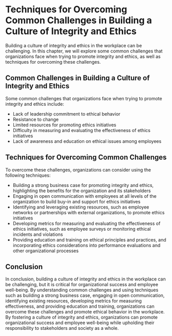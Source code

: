 # Techniques for Overcoming Common Challenges in Building a Culture of Integrity and Ethics

Building a culture of integrity and ethics in the workplace can be challenging. In this chapter, we will explore some common challenges that organizations face when trying to promote integrity and ethics, as well as techniques for overcoming these challenges.

Common Challenges in Building a Culture of Integrity and Ethics
---------------------------------------------------------------

Some common challenges that organizations face when trying to promote integrity and ethics include:

* Lack of leadership commitment to ethical behavior
* Resistance to change
* Limited resources for promoting ethics initiatives
* Difficulty in measuring and evaluating the effectiveness of ethics initiatives
* Lack of awareness and education on ethical issues among employees

Techniques for Overcoming Common Challenges
-------------------------------------------

To overcome these challenges, organizations can consider using the following techniques:

* Building a strong business case for promoting integrity and ethics, highlighting the benefits for the organization and its stakeholders
* Engaging in open communication with employees at all levels of the organization to build buy-in and support for ethics initiatives
* Identifying and leveraging existing resources, such as employee networks or partnerships with external organizations, to promote ethics initiatives
* Developing metrics for measuring and evaluating the effectiveness of ethics initiatives, such as employee surveys or monitoring ethical incidents and violations
* Providing education and training on ethical principles and practices, and incorporating ethics considerations into performance evaluations and other organizational processes

Conclusion
----------

In conclusion, building a culture of integrity and ethics in the workplace can be challenging, but it is critical for organizational success and employee well-being. By understanding common challenges and using techniques such as building a strong business case, engaging in open communication, identifying existing resources, developing metrics for measuring effectiveness, and providing education and training, organizations can overcome these challenges and promote ethical behavior in the workplace. By fostering a culture of integrity and ethics, organizations can promote organizational success and employee well-being while upholding their responsibility to stakeholders and society as a whole.
